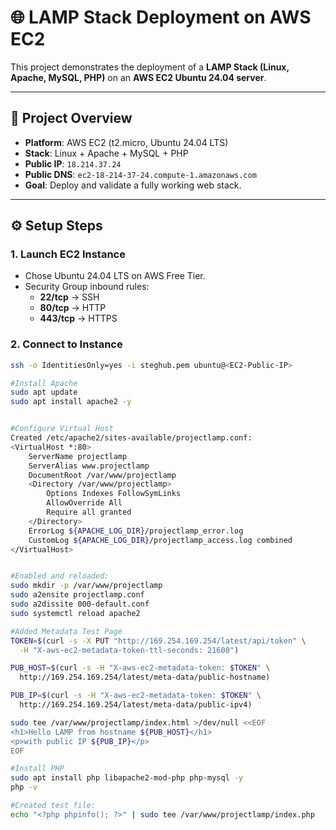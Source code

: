 # 🌐 LAMP Stack Deployment on AWS EC2

This project demonstrates the deployment of a **LAMP Stack (Linux, Apache, MySQL, PHP)** on an **AWS EC2 Ubuntu 24.04 server**.  

---

## 🚀 Project Overview
- **Platform**: AWS EC2 (t2.micro, Ubuntu 24.04 LTS)  
- **Stack**: Linux + Apache + MySQL + PHP  
- **Public IP**: `18.214.37.24`  
- **Public DNS**: `ec2-18-214-37-24.compute-1.amazonaws.com`  
- **Goal**: Deploy and validate a fully working web stack.

---

## ⚙️ Setup Steps

### 1. Launch EC2 Instance
- Chose Ubuntu 24.04 LTS on AWS Free Tier.  
- Security Group inbound rules:  
  - **22/tcp** → SSH  
  - **80/tcp** → HTTP  
  - **443/tcp** → HTTPS  

### 2. Connect to Instance
```bash
ssh -o IdentitiesOnly=yes -i steghub.pem ubuntu@<EC2-Public-IP>

#Install Apache
sudo apt update
sudo apt install apache2 -y


#Configure Virtual Host
Created /etc/apache2/sites-available/projectlamp.conf:
<VirtualHost *:80>
    ServerName projectlamp
    ServerAlias www.projectlamp
    DocumentRoot /var/www/projectlamp
    <Directory /var/www/projectlamp>
        Options Indexes FollowSymLinks
        AllowOverride All
        Require all granted
    </Directory>
    ErrorLog ${APACHE_LOG_DIR}/projectlamp_error.log
    CustomLog ${APACHE_LOG_DIR}/projectlamp_access.log combined
</VirtualHost>


#Enabled and reloaded:
sudo mkdir -p /var/www/projectlamp
sudo a2ensite projectlamp.conf
sudo a2dissite 000-default.conf
sudo systemctl reload apache2

#Added Metadata Test Page
TOKEN=$(curl -s -X PUT "http://169.254.169.254/latest/api/token" \
  -H "X-aws-ec2-metadata-token-ttl-seconds: 21600")

PUB_HOST=$(curl -s -H "X-aws-ec2-metadata-token: $TOKEN" \
  http://169.254.169.254/latest/meta-data/public-hostname)

PUB_IP=$(curl -s -H "X-aws-ec2-metadata-token: $TOKEN" \
  http://169.254.169.254/latest/meta-data/public-ipv4)

sudo tee /var/www/projectlamp/index.html >/dev/null <<EOF
<h1>Hello LAMP from hostname ${PUB_HOST}</h1>
<p>with public IP ${PUB_IP}</p>
EOF

#Install PHP
sudo apt install php libapache2-mod-php php-mysql -y
php -v

#Created test file:
echo "<?php phpinfo(); ?>" | sudo tee /var/www/projectlamp/index.php



